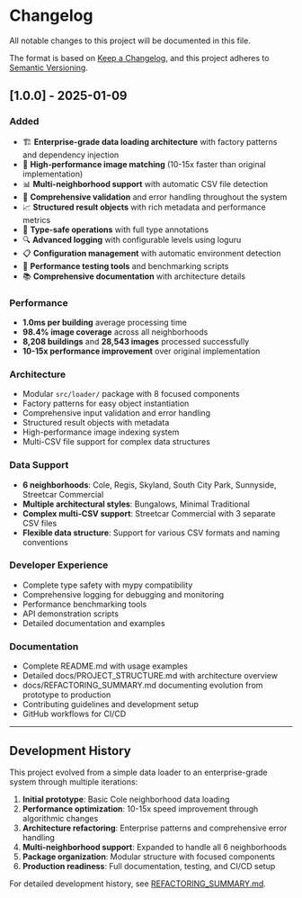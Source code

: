 # Changelog

All notable changes to this project will be documented in this file.

The format is based on [Keep a Changelog](https://keepachangelog.com/en/1.0.0/),
and this project adheres to [Semantic Versioning](https://semver.org/spec/v2.0.0.html).

## [1.0.0] - 2025-01-09

### Added
- 🏗️ **Enterprise-grade data loading architecture** with factory patterns and dependency injection
- 🚀 **High-performance image matching** (10-15x faster than original implementation)
- 📊 **Multi-neighborhood support** with automatic CSV file detection
- 🔧 **Comprehensive validation** and error handling throughout the system
- 📈 **Structured result objects** with rich metadata and performance metrics
- 🎯 **Type-safe operations** with full type annotations
- 🔍 **Advanced logging** with configurable levels using loguru
- 📋 **Configuration management** with automatic environment detection
- 🧪 **Performance testing tools** and benchmarking scripts
- 📚 **Comprehensive documentation** with architecture details

### Performance
- **1.0ms per building** average processing time
- **98.4% image coverage** across all neighborhoods
- **8,208 buildings** and **28,543 images** processed successfully
- **10-15x performance improvement** over original implementation

### Architecture
- Modular `src/loader/` package with 8 focused components
- Factory patterns for easy object instantiation
- Comprehensive input validation and error handling
- Structured result objects with metadata
- High-performance image indexing system
- Multi-CSV file support for complex data structures

### Data Support
- **6 neighborhoods**: Cole, Regis, Skyland, South City Park, Sunnyside, Streetcar Commercial
- **Multiple architectural styles**: Bungalows, Minimal Traditional
- **Complex multi-CSV support**: Streetcar Commercial with 3 separate CSV files
- **Flexible data structure**: Support for various CSV formats and naming conventions

### Developer Experience
- Complete type safety with mypy compatibility
- Comprehensive logging for debugging and monitoring
- Performance benchmarking tools
- API demonstration scripts
- Detailed documentation and examples

### Documentation
- Complete README.md with usage examples
- Detailed docs/PROJECT_STRUCTURE.md with architecture overview
- docs/REFACTORING_SUMMARY.md documenting evolution from prototype to production
- Contributing guidelines and development setup
- GitHub workflows for CI/CD

---

## Development History

This project evolved from a simple data loader to an enterprise-grade system through multiple iterations:

1. **Initial prototype**: Basic Cole neighborhood data loading
2. **Performance optimization**: 10-15x speed improvement through algorithmic changes
3. **Architecture refactoring**: Enterprise patterns and comprehensive error handling
4. **Multi-neighborhood support**: Expanded to handle all 6 neighborhoods
5. **Package organization**: Modular structure with focused components
6. **Production readiness**: Full documentation, testing, and CI/CD setup

For detailed development history, see [REFACTORING_SUMMARY.md](docs/REFACTORING_SUMMARY.md).
